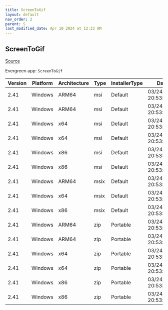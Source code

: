 ```yaml
---
title: ScreenToGif
layout: default
nav_order: 2
parent: S
last_modified_date: Apr 10 2024 at 12:33 AM
---
```


## ScreenToGif

[Source](https://github.com/NickeManarin/ScreenToGif)

Evergreen app: `ScreenToGif`

| Version | Platform | Architecture | Type | InstallerType | Date                | Size     | URI                                                                                                                                                                                                                          |
| ------- | -------- | ------------ | ---- | ------------- | ------------------- | -------- | ---------------------------------------------------------------------------------------------------------------------------------------------------------------------------------------------------------------------------- |
| 2.41    | Windows  | ARM64        | msi  | Default       | 03/24/2024 20:53:06 | 76374016 | [https://github.com/NickeManarin/ScreenToGif/releases/download/2.41/ScreenToGif.2.41.Setup.Arm64.msi](https://github.com/NickeManarin/ScreenToGif/releases/download/2.41/ScreenToGif.2.41.Setup.Arm64.msi)                   |
| 2.41    | Windows  | ARM64        | msi  | Default       | 03/24/2024 20:53:06 | 15302656 | [https://github.com/NickeManarin/ScreenToGif/releases/download/2.41/ScreenToGif.2.41.Light.Setup.Arm64.msi](https://github.com/NickeManarin/ScreenToGif/releases/download/2.41/ScreenToGif.2.41.Light.Setup.Arm64.msi)       |
| 2.41    | Windows  | x64          | msi  | Default       | 03/24/2024 20:53:06 | 80658432 | [https://github.com/NickeManarin/ScreenToGif/releases/download/2.41/ScreenToGif.2.41.Setup.x64.msi](https://github.com/NickeManarin/ScreenToGif/releases/download/2.41/ScreenToGif.2.41.Setup.x64.msi)                       |
| 2.41    | Windows  | x64          | msi  | Default       | 03/24/2024 20:53:06 | 15351808 | [https://github.com/NickeManarin/ScreenToGif/releases/download/2.41/ScreenToGif.2.41.Light.Setup.x64.msi](https://github.com/NickeManarin/ScreenToGif/releases/download/2.41/ScreenToGif.2.41.Light.Setup.x64.msi)           |
| 2.41    | Windows  | x86          | msi  | Default       | 03/24/2024 20:53:06 | 15290368 | [https://github.com/NickeManarin/ScreenToGif/releases/download/2.41/ScreenToGif.2.41.Light.Setup.x86.msi](https://github.com/NickeManarin/ScreenToGif/releases/download/2.41/ScreenToGif.2.41.Light.Setup.x86.msi)           |
| 2.41    | Windows  | x86          | msi  | Default       | 03/24/2024 20:53:06 | 75694080 | [https://github.com/NickeManarin/ScreenToGif/releases/download/2.41/ScreenToGif.2.41.Setup.x86.msi](https://github.com/NickeManarin/ScreenToGif/releases/download/2.41/ScreenToGif.2.41.Setup.x86.msi)                       |
| 2.41    | Windows  | ARM64        | msix | Default       | 03/24/2024 20:53:06 | 56094316 | [https://github.com/NickeManarin/ScreenToGif/releases/download/2.41/ScreenToGif.2.41.Package.arm64.msix](https://github.com/NickeManarin/ScreenToGif/releases/download/2.41/ScreenToGif.2.41.Package.arm64.msix)             |
| 2.41    | Windows  | x64          | msix | Default       | 03/24/2024 20:53:06 | 78544159 | [https://github.com/NickeManarin/ScreenToGif/releases/download/2.41/ScreenToGif.2.41.Package.x64.msix](https://github.com/NickeManarin/ScreenToGif/releases/download/2.41/ScreenToGif.2.41.Package.x64.msix)                 |
| 2.41    | Windows  | x86          | msix | Default       | 03/24/2024 20:53:06 | 73191593 | [https://github.com/NickeManarin/ScreenToGif/releases/download/2.41/ScreenToGif.2.41.Package.x86.msix](https://github.com/NickeManarin/ScreenToGif/releases/download/2.41/ScreenToGif.2.41.Package.x86.msix)                 |
| 2.41    | Windows  | ARM64        | zip  | Portable      | 03/24/2024 20:53:06 | 74522674 | [https://github.com/NickeManarin/ScreenToGif/releases/download/2.41/ScreenToGif.2.41.Portable.Arm64.zip](https://github.com/NickeManarin/ScreenToGif/releases/download/2.41/ScreenToGif.2.41.Portable.Arm64.zip)             |
| 2.41    | Windows  | ARM64        | zip  | Portable      | 03/24/2024 20:53:06 | 13458688 | [https://github.com/NickeManarin/ScreenToGif/releases/download/2.41/ScreenToGif.2.41.Light.Portable.Arm64.zip](https://github.com/NickeManarin/ScreenToGif/releases/download/2.41/ScreenToGif.2.41.Light.Portable.Arm64.zip) |
| 2.41    | Windows  | x64          | zip  | Portable      | 03/24/2024 20:53:06 | 78809095 | [https://github.com/NickeManarin/ScreenToGif/releases/download/2.41/ScreenToGif.2.41.Portable.x64.zip](https://github.com/NickeManarin/ScreenToGif/releases/download/2.41/ScreenToGif.2.41.Portable.x64.zip)                 |
| 2.41    | Windows  | x64          | zip  | Portable      | 03/24/2024 20:53:06 | 13467832 | [https://github.com/NickeManarin/ScreenToGif/releases/download/2.41/ScreenToGif.2.41.Light.Portable.x64.zip](https://github.com/NickeManarin/ScreenToGif/releases/download/2.41/ScreenToGif.2.41.Light.Portable.x64.zip)     |
| 2.41    | Windows  | x86          | zip  | Portable      | 03/24/2024 20:53:06 | 13442727 | [https://github.com/NickeManarin/ScreenToGif/releases/download/2.41/ScreenToGif.2.41.Light.Portable.x86.zip](https://github.com/NickeManarin/ScreenToGif/releases/download/2.41/ScreenToGif.2.41.Light.Portable.x86.zip)     |
| 2.41    | Windows  | x86          | zip  | Portable      | 03/24/2024 20:53:06 | 73883481 | [https://github.com/NickeManarin/ScreenToGif/releases/download/2.41/ScreenToGif.2.41.Portable.x86.zip](https://github.com/NickeManarin/ScreenToGif/releases/download/2.41/ScreenToGif.2.41.Portable.x86.zip)                 |
